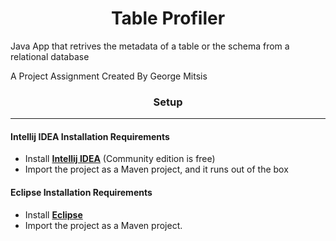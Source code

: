 # <div align="center">Table Profiler</div>

Java App that retrives the metadata of a table or the schema from a relational database

A Project Assignment 
Created By George Mitsis

### <div align="center">Setup</div>

---

#### Intellij IDEA Installation Requirements

- Install [**Intellij IDEA**](https://www.jetbrains.com/idea/download/#section=windows) (Community edition is free)
- Import the project as a Maven project, and it runs out of the box

#### Eclipse Installation Requirements

- Install [**Eclipse**](https://www.eclipse.org/downloads/)
- Import the project as a Maven project.
